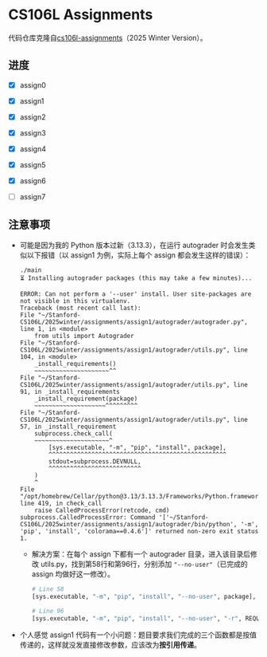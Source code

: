 # CS106L Assignments 

代码仓库克隆自[cs106l-assignments](https://github.com/cs106l/cs106l-assignments/tree/792f7c5b69479dbbd1002ba8fc1b55bc34b77187)（2025 Winter Version）。

## 进度

- [x] assign0
- [x] assign1
- [x] assign2
- [x] assign3
- [x] assign4
- [x] assign5
- [x] assign6
- [ ] assign7


## 注意事项

- 可能是因为我的 Python 版本过新（3.13.3），在运行 autograder 时会发生类似以下报错（以 assign1 为例，实际上每个 assign 都会发生这样的错误）：

    ```
    ./main          
    ⏳ Installing autograder packages (this may take a few minutes)...

    ERROR: Can not perform a '--user' install. User site-packages are not visible in this virtualenv.
    Traceback (most recent call last):
    File "~/Stanford-CS106L/2025winter/assignments/assign1/autograder/autograder.py", line 1, in <module>
        from utils import Autograder
    File "~/Stanford-CS106L/2025winter/assignments/assign1/autograder/utils.py", line 104, in <module>
        _install_requirements()
        ~~~~~~~~~~~~~~~~~~~~~^^
    File "~/Stanford-CS106L/2025winter/assignments/assign1/autograder/utils.py", line 91, in _install_requirements
        _install_requirement(package)
        ~~~~~~~~~~~~~~~~~~~~^^^^^^^^^
    File "~/Stanford-CS106L/2025winter/assignments/assign1/autograder/utils.py", line 57, in _install_requirement
        subprocess.check_call(
        ~~~~~~~~~~~~~~~~~~~~~^
            [sys.executable, "-m", "pip", "install", package],
            ^^^^^^^^^^^^^^^^^^^^^^^^^^^^^^^^^^^^^^^^^^^^^^^^^^
            stdout=subprocess.DEVNULL,
            ^^^^^^^^^^^^^^^^^^^^^^^^^^
        )
        ^
    File "/opt/homebrew/Cellar/python@3.13/3.13.3/Frameworks/Python.framework/Versions/3.13/lib/python3.13/subprocess.py", line 419, in check_call
        raise CalledProcessError(retcode, cmd)
    subprocess.CalledProcessError: Command '['~/Stanford-CS106L/2025winter/assignments/assign1/autograder/bin/python', '-m', 'pip', 'install', 'colorama==0.4.6']' returned non-zero exit status 1.
    ```

    - 解决方案：在每个 assign 下都有一个 autograder 目录，进入该目录后修改 utils.py，找到第58行和第96行，分别添加 `"--no-user"`（已完成的 assign 均做好这一修改）。

        ```py
        # Line 58
        [sys.executable, "-m", "pip", "install", "--no-user", package],

        # Line 96
        [sys.executable, "-m", "pip", "install", "--no-user", "-r", REQUIREMENTS],
        ```

- 个人感觉 assign1 代码有一个小问题：题目要求我们完成的三个函数都是按值传递的，这样就没发直接修改参数，应该改为**按引用传递**。

